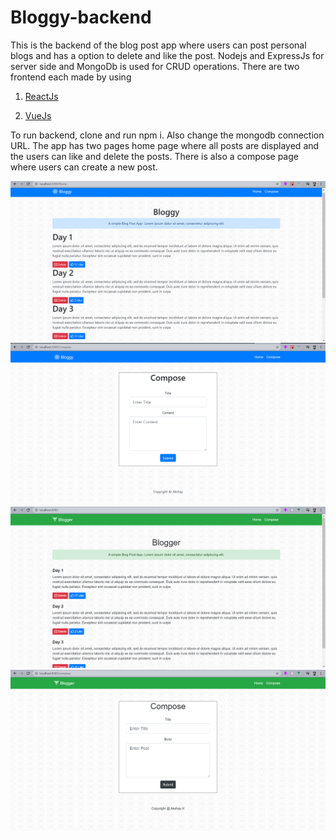 # Bloggy-backend

This is the backend of the blog post app where users can post personal blogs and has a option to delete and like the post.
Nodejs and ExpressJs for server side and MongoDb is used for CRUD operations. There are two frontend each made by using 
1) [ReactJs](https://github.com/akshay9677/Bloggy-reactFrontend)

2) [VueJs](https://github.com/akshay9677/Bloggy-vueFrontend)

To run backend, clone and run npm i. Also change the mongodb connection URL.
The app has two pages home page where all posts are displayed and the users can like and delete the posts. There is also a 
compose page where users can create a new post.



![a](/images/Screenshot%20(24).png)
![a](/images/Screenshot%20(25).png)
![a](/images/Screenshot%20(26).png)
![a](/images/Screenshot%20(27).png)
